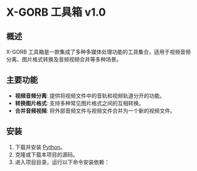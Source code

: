 # X-GORB 工具箱 v1.0

## 概述
X-GORB 工具箱是一款集成了多种多媒体处理功能的工具集合，适用于视频音频分离、图片格式转换及音频视频合并等多种场景。

## 主要功能
- **视频音频分离**: 提供将视频文件中的音轨和视频轨道分开的功能。
- **转换图片格式**: 支持多种常见图片格式之间的互相转换。
- **合并音频视频**: 将外部音频文件与视频文件合并为一个新的视频文件。

## 安装
1. 下载并安装 [Python](https://www.python.org/downloads/)。
2. 克隆或下载本项目的源码。
3. 进入项目目录，运行以下命令安装依赖：
   



